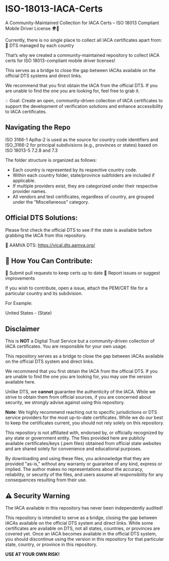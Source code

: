 # ISO-18013-IACA-Certs

A Community-Maintained Collection for IACA Certs – ISO 18013 Compliant Mobile Driver License 🌍📲

Currently, there is no single place to collect all IACA certificates apart from:
 🔹 DTS managed by each country

That’s why we created a community-maintained repository to collect IACA certs for ISO 18013-compliant mobile driver licenses!

This serves as a bridge to close the gap between IACAs available on the official DTS systems and direct links.

We recommend that you first obtain the IACA from the official DTS. If you are unable to find the one you are looking for, feel free to grab it.

💡 Goal: Create an open, community-driven collection of IACA certificates to support the development of verification solutions and enhance accessibility to IACA certificates.

## Navigating the Repo

ISO 3166-1 Aplha-2 is used as the source for country code identifiers and ISO_3166-2 for principal subdivisions (e.g., provinces or states) based on ISO 18013-5 7.2.8 and 7.3

The folder structure is organized as follows:

- Each country is represented by its respective country code.
- Within each country folder, state/province subfolders are included if applicable.
- If multiple providers exist, they are categorized under their respective provider names.
- All vendors and test certificates, regardless of country, are grouped under the "Miscellaneous" category.

## Official DTS Solutions:

Please first check the official DTS to see if the state is available before grabbing the IACA from this repository.

🔹 AAMVA DTS: https://vical.dts.aamva.org/

## 👥 How You Can Contribute:
 🔹 Submit pull requests to keep certs up to date
 🔹 Report issues or suggest improvements

If you wish to contribute, open a issue, attach the PEM/CRT file for a particular country and its subdvision.

For Example:

United States - (State)

## Disclaimer

This is **NOT** a Digital Trust Service but a community-driven collection of IACA certificates. You are responsible for your own usage.  

This repository serves as a bridge to close the gap between IACAs available on the official DTS system and direct links.  

We recommend that you first obtain the IACA from the official DTS. If you are unable to find the one you are looking for, you may use the version available here.  

Unlike DTS, we **cannot** guarantee the authenticity of the IACA. While we strive to obtain them from official sources, if you are concerned about security, we strongly advise against using this repository.

**Note**: We highly recommend reaching out to specific jurisdictions or DTS service providers for the most up-to-date certificates. While we do our best to keep the certificates current, you should not rely solely on this repository.

This repository is not affiliated with, endorsed by, or officially recognized by any state or government entity. The files provided here are publicly available certificates/keys (.pem files) obtained from official state websites and are shared solely for convenience and educational purposes.

By downloading and using these files, you acknowledge that they are provided "as-is," without any warranty or guarantee of any kind, express or implied. The author makes no representations about the accuracy, reliability, or security of the files, and users assume all responsibility for any consequences resulting from their use.

## ⚠️ Security Warning

The IACA available in this repository has never been independently audited!

This repository is intended to serve as a bridge, closing the gap between IACAs available on the official DTS system and direct links. While some certificates are available on DTS, not all states, countries, or provinces are covered yet. Once an IACA becomes available in the official DTS system, you should discontinue using the version in this repository for that particular state, country, or province in this repository.

**USE AT YOUR OWN RISK!**